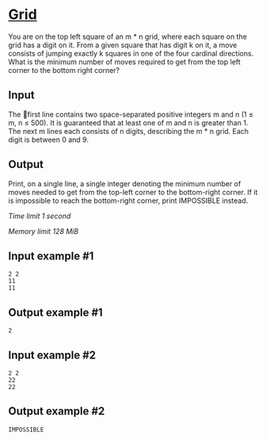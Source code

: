# [Grid](https://www.e-olymp.com/en/contests/9151/problems/79575)

You are on the top left square of an m * n grid, where each square on the grid has a digit on it. From a given square that has digit k on it, a move consists of jumping exactly k squares in one of the four cardinal directions. What is the minimum number of moves required to get from the top left corner to the bottom right corner?

## Input

The first line contains two space-separated positive integers m and n (1 ≤ m, n ≤ 500). It is guaranteed that at least one of m and n is greater than 1. The next m lines each consists of n digits, describing the m * n grid. Each digit is between 0 and 9.

## Output

Print, on a single line, a single integer denoting the minimum number of moves needed to get from the top-left corner to the bottom-right corner. If it is impossible to reach the bottom-right corner, print IMPOSSIBLE instead.

_Time limit 1 second_

_Memory limit 128 MiB_

## Input example #1
```
2 2
11
11
```

## Output example #1
```
2
```

## Input example #2
```
2 2
22
22
```

## Output example #2
```
IMPOSSIBLE
```
